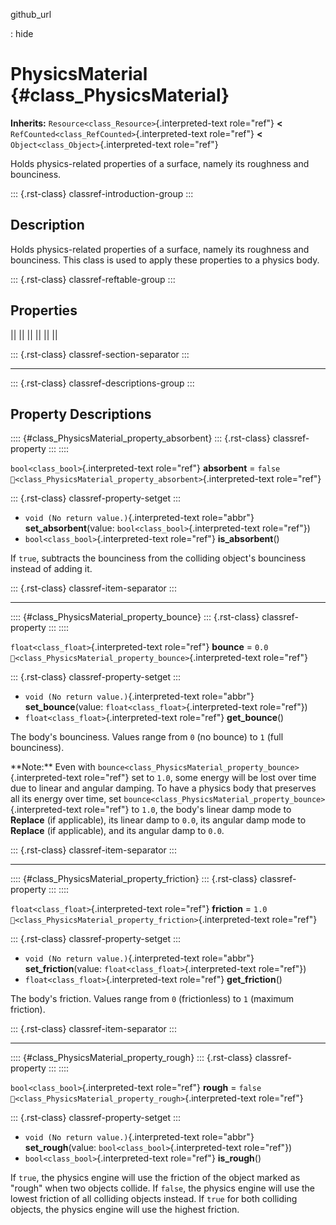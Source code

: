 github_url

:   hide

# PhysicsMaterial {#class_PhysicsMaterial}

**Inherits:** `Resource<class_Resource>`{.interpreted-text role="ref"}
**\<** `RefCounted<class_RefCounted>`{.interpreted-text role="ref"}
**\<** `Object<class_Object>`{.interpreted-text role="ref"}

Holds physics-related properties of a surface, namely its roughness and
bounciness.

::: {.rst-class}
classref-introduction-group
:::

## Description

Holds physics-related properties of a surface, namely its roughness and
bounciness. This class is used to apply these properties to a physics
body.

::: {.rst-class}
classref-reftable-group
:::

## Properties

||
||
||
||
||
||

::: {.rst-class}
classref-section-separator
:::

------------------------------------------------------------------------

::: {.rst-class}
classref-descriptions-group
:::

## Property Descriptions

:::: {#class_PhysicsMaterial_property_absorbent}
::: {.rst-class}
classref-property
:::
::::

`bool<class_bool>`{.interpreted-text role="ref"} **absorbent** = `false`
`🔗<class_PhysicsMaterial_property_absorbent>`{.interpreted-text
role="ref"}

::: {.rst-class}
classref-property-setget
:::

- `void (No return value.)`{.interpreted-text role="abbr"}
  **set_absorbent**(value: `bool<class_bool>`{.interpreted-text
  role="ref"})
- `bool<class_bool>`{.interpreted-text role="ref"} **is_absorbent**()

If `true`, subtracts the bounciness from the colliding object\'s
bounciness instead of adding it.

::: {.rst-class}
classref-item-separator
:::

------------------------------------------------------------------------

:::: {#class_PhysicsMaterial_property_bounce}
::: {.rst-class}
classref-property
:::
::::

`float<class_float>`{.interpreted-text role="ref"} **bounce** = `0.0`
`🔗<class_PhysicsMaterial_property_bounce>`{.interpreted-text
role="ref"}

::: {.rst-class}
classref-property-setget
:::

- `void (No return value.)`{.interpreted-text role="abbr"}
  **set_bounce**(value: `float<class_float>`{.interpreted-text
  role="ref"})
- `float<class_float>`{.interpreted-text role="ref"} **get_bounce**()

The body\'s bounciness. Values range from `0` (no bounce) to `1` (full
bounciness).

\*\*Note:\*\* Even with
`bounce<class_PhysicsMaterial_property_bounce>`{.interpreted-text
role="ref"} set to `1.0`, some energy will be lost over time due to
linear and angular damping. To have a physics body that preserves all
its energy over time, set
`bounce<class_PhysicsMaterial_property_bounce>`{.interpreted-text
role="ref"} to `1.0`, the body\'s linear damp mode to **Replace** (if
applicable), its linear damp to `0.0`, its angular damp mode to
**Replace** (if applicable), and its angular damp to `0.0`.

::: {.rst-class}
classref-item-separator
:::

------------------------------------------------------------------------

:::: {#class_PhysicsMaterial_property_friction}
::: {.rst-class}
classref-property
:::
::::

`float<class_float>`{.interpreted-text role="ref"} **friction** = `1.0`
`🔗<class_PhysicsMaterial_property_friction>`{.interpreted-text
role="ref"}

::: {.rst-class}
classref-property-setget
:::

- `void (No return value.)`{.interpreted-text role="abbr"}
  **set_friction**(value: `float<class_float>`{.interpreted-text
  role="ref"})
- `float<class_float>`{.interpreted-text role="ref"} **get_friction**()

The body\'s friction. Values range from `0` (frictionless) to `1`
(maximum friction).

::: {.rst-class}
classref-item-separator
:::

------------------------------------------------------------------------

:::: {#class_PhysicsMaterial_property_rough}
::: {.rst-class}
classref-property
:::
::::

`bool<class_bool>`{.interpreted-text role="ref"} **rough** = `false`
`🔗<class_PhysicsMaterial_property_rough>`{.interpreted-text role="ref"}

::: {.rst-class}
classref-property-setget
:::

- `void (No return value.)`{.interpreted-text role="abbr"}
  **set_rough**(value: `bool<class_bool>`{.interpreted-text role="ref"})
- `bool<class_bool>`{.interpreted-text role="ref"} **is_rough**()

If `true`, the physics engine will use the friction of the object marked
as \"rough\" when two objects collide. If `false`, the physics engine
will use the lowest friction of all colliding objects instead. If `true`
for both colliding objects, the physics engine will use the highest
friction.
